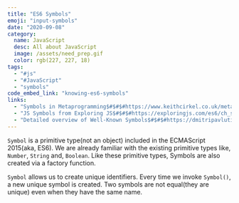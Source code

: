 ```yaml
---
title: "ES6 Symbols"
emoji: "input-symbols"
date: "2020-09-08"
category:
  name: JavaScript
  desc: All about JavaScript
  image: /assets/need_prep.gif
  color: rgb(227, 227, 18)
tags:
  - "#js"
  - "#JavaScript"
  - "symbols"
code_embed_link: "knowing-es6-symbols"
links: 
  - "Symbols in Metaprogramming$#$#$#https://www.keithcirkel.co.uk/metaprogramming-in-es6-symbols/"
  - "JS Symbols from Exploring JS$#$#$#https://exploringjs.com/es6/ch_symbols.html"
  - "Detailed overview of Well-Known Symbols$#$#$#https://dmitripavlutin.com/detailed-overview-of-well-known-symbols"
---
```

`Symbol` is a primitive type(not an object) included in the ECMAScript 2015(aka, ES6). We are already familiar with the existing primitive types like, `Number`, `String` and, `Boolean`. Like these primitive types, Symbols are also created via a factory function.

`Symbol` allows us to create unique identifiers. Every time we invoke `Symbol()`, a new unique symbol is created. Two symbols are not equal(they are unique) even when they have the same name.